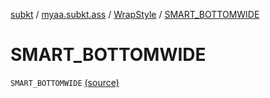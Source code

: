 [subkt](../../index.md) / [myaa.subkt.ass](../index.md) / [WrapStyle](index.md) / [SMART_BOTTOMWIDE](./-s-m-a-r-t_-b-o-t-t-o-m-w-i-d-e.md)

# SMART_BOTTOMWIDE

`SMART_BOTTOMWIDE` [(source)](https://github.com/Myaamori/SubKt/blob/0.1.13/src/main/kotlin/myaa/subkt/ass/parser.kt#L742)